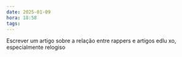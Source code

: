 ```yaml
---
date: 2025-01-09
hora: 18:58
tags:
---
```





Escrever um artigo sobre a relação entre rappers e artigos edlu xo, especialmente relogiso